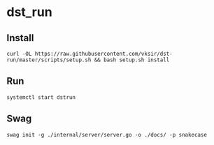 # dst_run

## Install

```shell
curl -OL https://raw.githubusercontent.com/vksir/dst-run/master/scripts/setup.sh && bash setup.sh install
```

## Run

```shell
systemctl start dstrun
```

## Swag

```shell
swag init -g ./internal/server/server.go -o ./docs/ -p snakecase
```